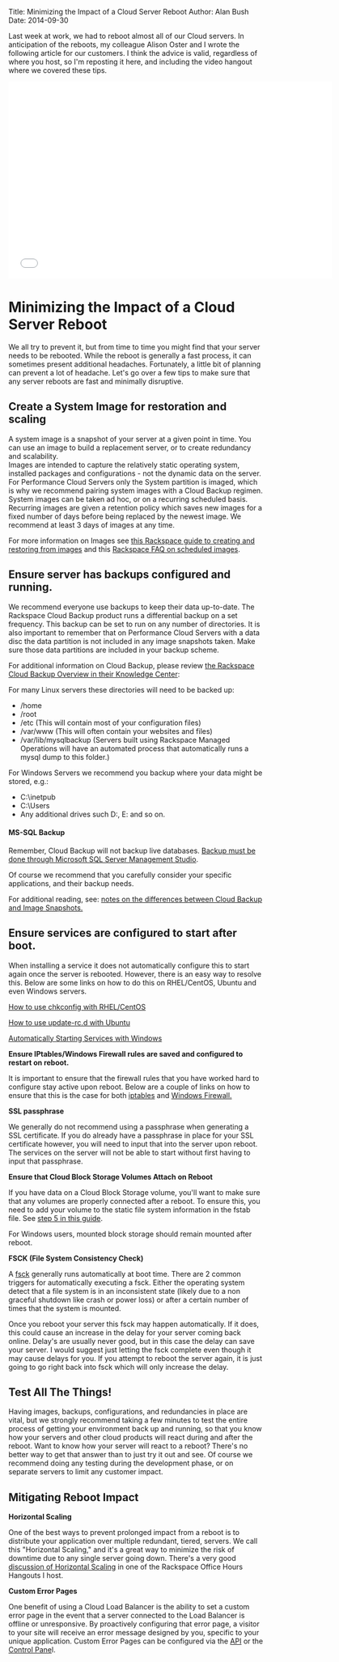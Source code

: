 Title: Minimizing the Impact of a Cloud Server Reboot
Author: Alan Bush
Date: 2014-09-30

Last week at work, we had to reboot almost all of our Cloud servers. In anticipation of the reboots, my colleague Alison Oster and I wrote the following article for our customers. I think the advice is valid, regardless of where you host, so I'm reposting it here, and including the video hangout where we covered these tips.

<div class="video-container">
<iframe width="640" height="390" src="//www.youtube.com/embed/m9kg26vTGB0?list=UUG0VI_ayS-I0RQpBna4Tisw" frameborder="0" allowfullscreen></iframe></div>

# Minimizing the Impact of a Cloud Server Reboot

We all try to prevent it, but from time to time you might find that your server needs to be rebooted. While the reboot is generally a fast process, it can sometimes present additional headaches. Fortunately, a little bit of  planning can prevent a lot of headache. Let's go over a few tips to make sure that any server reboots are fast and minimally disruptive.  

## Create a System Image for restoration and scaling

A system image is a snapshot of your server at a given point in time. You can use an image to build a replacement server, or to create redundancy and scalability.  
Images are intended to capture the relatively static operating system, installed packages and configurations - not the dynamic data on the server. For Performance Cloud Servers only the System partition is imaged, which is why we recommend pairing system images with a Cloud Backup regimen.  
System images can be taken ad hoc, or on a recurring scheduled basis. Recurring images are given a retention policy which saves new images for a fixed number of days before being replaced by the newest image. We recommend at least 3 days of images at any time. 

For more information on Images see [this Rackspace guide to creating and restoring from images][1] and this [ Rackspace FAQ on scheduled images][2].


[14]: http://www.rackspace.com/knowledge_center/article/cloud-essentials-creating-an-image-backup-cloning-and-restoring-a-server-from-a-saved-image
[15]: http://www.rackspace.com/knowledge_center/article/scheduled-images-faq

## Ensure server has backups configured and running.

We recommend everyone use backups to keep their data up-to-date. The Rackspace Cloud Backup product runs a differential backup on a set frequency. This backup can be set to run on any number of directories. It is also important to remember that on Performance Cloud Servers with a data disc the data partition is not included in any image snapshots taken. Make sure those data partitions are included in your backup scheme. 

For additional information on Cloud Backup, please review [the Rackspace Cloud Backup Overview in their Knowledge Center][1]: 

   [1]: http://www.rackspace.com/knowledge_center/article/rackspace-cloud-backup-overview



For many Linux servers these directories will need to be backed up:

* /home
* /root
* /etc (This will contain most of your configuration files)
* /var/www (This will often contain your websites and files)
* /var/lib/mysqlbackup (Servers built using Rackspace Managed Operations will have an automated process that automatically runs a mysql dump to this folder.)
 

For Windows Servers we recommend you backup where your data might be stored, e.g.:

* C:\inetpub
* C:\Users
* Any additional drives such D:, E: and so on. 
 

#### MS-SQL Backup

Remember, Cloud Backup will not backup live databases. [Backup must be done through Microsoft SQL Server Management Studio][2].

   [2]: http://www.rackspace.com/knowledge_center/article/backing-up-an-ms-sql-server-2008-database

 Of course we recommend that you carefully consider your specific applications, and their backup needs. 

For additional reading, see: [notes on the differences between Cloud Backup and Image Snapshots.][3]

   [3]: http://www.rackspace.com/knowledge_center/article/rackspace-cloud-backup-vs-cloud-server-image-backups


## Ensure services are configured to start after boot.

When installing a service it does not automatically configure this to start again once the server is rebooted.  However, there is an easy way to resolve this.  Below are some links on how to do this on RHEL/CentOS, Ubuntu and even Windows servers.

[How to use chkconfig with RHEL/CentOS][4]

   [4]: http://www.rackspace.com/knowledge_center/article/centos-chkconfig

[How to use update-rc.d with Ubuntu][5]

   [5]: /products/f/25/t/4315

[Automatically Starting Services with Windows][6]

   [6]: http://msdn.microsoft.com/en-us/library/windows/desktop/ms681957%28v=vs.85%29.aspx

 

**Ensure IPtables/Windows Firewall rules are saved and configured to restart on reboot.**

It is important to ensure that the firewall rules that you have worked hard to configure stay active upon reboot.  Below are a couple of links on how to ensure that this is the case for both [iptables][7] and [Windows Firewall.][8]

   [7]: https://www.centos.org/docs/5/html/5.1/Deployment_Guide/s2-basic-firewall-activate-iptables.html
   [8]: http://technet.microsoft.com/en-us/library/cc749262%28v=ws.10%29.aspx

 

**SSL passphrase**

We generally do not recommend using a passphrase when generating a SSL certificate.  If you do already have a passphrase in place for your SSL certificate however, you will need to input that into the server upon reboot.  The services on the server will not be able to start without first having to input that passphrase. 

 

**Ensure that Cloud Block Storage Volumes Attach on Reboot**

If you have data on a Cloud Block Storage volume, you'll want to make sure that any volumes are properly connected after a reboot. To ensure this, you need to add your volume to the static file system information in the fstab file. See [step 5 in this guide][9]. 

   [9]: http://www.rackspace.com/knowledge_center/article/prepare-your-cloud-block-storage-volume

For Windows users, mounted block storage should remain mounted after reboot.

 

**FSCK (File System Consistency Check)**

A [fsck][10] generally runs automatically at boot time.  There are 2 common triggers for automatically executing a fsck.  Either the operating system detect that a file system is in an inconsistent state (likely due to a non graceful shutdown like crash or power loss) or after a certain number of times that the system is mounted.

   [10]: /general/f/34/t/3756

 

Once you reboot your server this fsck may happen automatically.  If it does, this could cause an increase in the delay for your server coming back online.  Delay's are usually never good, but in this case the delay can save your server.  I would suggest just letting the fsck complete even though it may cause delays for you.  If you attempt to reboot the server again, it is just going to go right back into fsck which will only increase the delay. 

 

## Test All The Things!

Having images, backups, configurations, and redundancies in place are vital, but we strongly recommend taking a few minutes to test the entire process of getting your environment back up and running, so that you know how your servers and other cloud products will react during and after the reboot. Want to know how your server will react to a reboot? There's no better way to get that answer than to just try it out and see. Of course we recommend doing any testing during the development phase, or on separate servers to limit any customer impact.

 

## Mitigating Reboot Impact

 

**Horizontal Scaling**

One of the best ways to prevent prolonged impact from a reboot is to distribute your application over multiple redundant, tiered, servers. We call this "Horizontal Scaling," and it's a great way to minimize the risk of downtime due to any single server going down. There's a very good [discussion of Horizontal Scaling][11] in one of the Rackspace Office Hours Hangouts I host. 

   [11]: http://www.rackspace.com/blog/examining-horizontal-scaling-google-hangout-recap/

 

**Custom Error Pages**

One benefit of using a Cloud Load Balancer is the ability to set a custom error page in the event that a server connected to the Load Balancer is offline or unresponsive. By proactively configuring that error page, a visitor to your site will receive an error message designed by you, specific to your unique application. Custom Error Pages can be configured via the [API][12] or the [Control Pane][13]l.

   [12]: http://docs.rackspace.com/loadbalancers/api/v1.0/clb-devguide/content/Erropage-d1e666.html
   [13]: /products/f/25/t/3612

 

